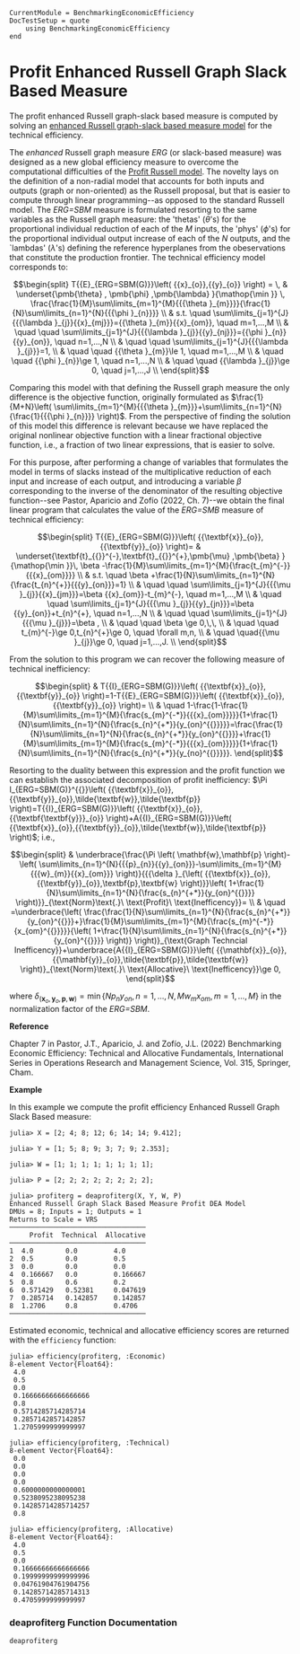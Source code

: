 ```@meta
CurrentModule = BenchmarkingEconomicEfficiency
DocTestSetup = quote
    using BenchmarkingEconomicEfficiency
end
```

# Profit Enhanced Russell Graph Slack Based Measure

The profit enhanced Russell graph-slack based measure is computed by solving an [enhanced Russell graph-slack based measure model](https://javierbarbero.github.io/DataEnvelopmentAnalysis.jl/stable/technical/enhancedrussell/) for the technical efficiency.

The *enhanced* Russell graph measure $ERG$ (or slack-based measure) was designed as a new global efficiency measure to overcome the computational difficulties of the  [Profit Russell model](@ref). The novelty lays on the definition of a non-radial model that accounts for both inputs and outputs (graph or non-oriented) as the Russell proposal, but that is easier to compute through linear programming--as opposed to the standard Russell model. The *ERG=SBM* measure is formulated resorting to the same variables as the Russell graph measure: the 'thetas' ($\theta$'s) for the proportional individual reduction of each of the $M$ inputs, the 'phys' ($\phi$'s) for the proportional individual output increase of each of the $N$ outputs, and the `lambdas' ($\lambda$'s) defining the reference hyperplanes from the obeservations that constitute the production frontier. The technical efficiency model corresponds to: 

```math
\begin{split}
	T{{E}_{ERG=SBM(G)}}\left( {{x}_{o}},{{y}_{o}} \right) = \, & \underset{\pmb{\theta} , \pmb{\phi} ,\pmb{\lambda} }{\mathop{\min }} \, \frac{\frac{1}{M}\sum\limits_{m=1}^{M}{{{\theta }_{m}}}}{\frac{1}{N}\sum\limits_{n=1}^{N}{{{\phi }_{n}}}} \\
	& s.t. \quad \sum\limits_{j=1}^{J}{{{\lambda }_{j}}{{x}_{mj}}}={{\theta }_{m}}{{x}_{om}}, \quad m=1,...,M   \\
	& \quad \quad \sum\limits_{j=1}^{J}{{{\lambda }_{j}}{{y}_{nj}}}={{\phi }_{n}}{{y}_{on}}, \quad n=1,...,N \\
	& \quad \quad \sum\limits_{j=1}^{J}{{{\lambda }_{j}}}=1, \\
	& \quad \quad {{\theta }_{m}}\le 1, \quad m=1,...,M \\
	& \quad \quad {{\phi }_{n}}\ge 1, \quad n=1,...,N   \\
	& \quad \quad {{\lambda }_{j}}\ge 0, \quad j=1,...,J  \\
\end{split}
```
 
 Comparing this model with that defining the Russell graph measure the only difference is the objective function, originally formulated as $\frac{1}{M+N}\left( \sum\limits_{m=1}^{M}{{{\theta }_{m}}}+\sum\limits_{n=1}^{N}{\frac{1}{{{\phi }_{n}}}} \right)$. From the perspective of finding the solution of this model this difference is relevant because we have replaced the original nonlinear objective function with a linear fractional objective function, i.e., a fraction of two linear expressions, that is easier to solve.

For this purpose, after performing a change of variables that formulates the model in terms of slacks instead of the multiplicative reduction of each input and increase of each output, and introducing a variable $\beta$ corresponding to the inverse of the denominator of the resulting objective function--see Pastor, Aparicio and Zofío (2022, Ch. 7)--we obtain the final linear program that calculates the value of the *ERG=SMB* measure of technical efficiency:   

```math
\begin{split}
 	 T{{E}_{ERG=SBM(G)}}\left( {{\textbf{x}}_{o}},{{\textbf{y}}_{o}} \right)= & \underset{\textbf{t}_{{}}^{-},\textbf{t}_{{}}^{+},\pmb{\mu} ,\pmb{\beta} }{\mathop{\min }}\,  \beta -\frac{1}{M}\sum\limits_{m=1}^{M}{\frac{t_{m}^{-}}{{{x}_{om}}}}   \\
 		& s.t. \quad \beta +\frac{1}{N}\sum\limits_{n=1}^{N}{\frac{t_{n}^{+}}{{{y}_{on}}}=1} \\ 
 		& \quad \quad \sum\limits_{j=1}^{J}{{{\mu }_{j}}{{x}_{jm}}}=\beta {{x}_{om}}-t_{m}^{-},  \quad m=1,...,M   \\
 		& \quad \quad \sum\limits_{j=1}^{J}{{{\mu }_{j}}{{y}_{jn}}}=\beta {{y}_{on}}+t_{n}^{+},  \quad n=1,...,N   \\
 		& \quad \quad \sum\limits_{j=1}^{J}{{{\mu }_{j}}}=\beta ,  \\
 		& \quad \quad \beta \ge 0,\,\,  \\
 		& \quad \quad t_{m}^{-}\ge 0,t_{n}^{+}\ge 0, \quad \forall m,n,  \\
 		& \quad \quad{{\mu }_{j}}\ge 0, \quad j=1,...,J.   \\
\end{split}
```

From the solution to this program we can recover the following measure of technical inefficiency: 

```math
\begin{split}
	& T{{I}_{ERG=SBM(G)}}\left( {{\textbf{x}}_{o}},{{\textbf{y}}_{o}} \right)=1-T{{E}_{ERG=SBM(G)}}\left( {{\textbf{x}}_{o}},{{\textbf{y}}_{o}} \right)=  \\ 
	& \quad 1-\frac{1-\frac{1}{M}\sum\limits_{m=1}^{M}{\frac{s_{m}^{-*}}{{{x}_{om}}}}}{1+\frac{1}{N}\sum\limits_{n=1}^{N}{\frac{s_{n}^{+*}}{y_{on}^{{}}}}}=\frac{\frac{1}{N}\sum\limits_{n=1}^{N}{\frac{s_{n}^{+*}}{y_{on}^{{}}}}+\frac{1}{M}\sum\limits_{m=1}^{M}{\frac{s_{m}^{-*}}{{{x}_{om}}}}}{1+\frac{1}{N}\sum\limits_{n=1}^{N}{\frac{s_{n}^{+*}}{y_{no}^{{}}}}}.   
\end{split}
```

Resorting to the duality between this expression and the profit function we can establish the associated decomposition of profit inefficiency:  $\Pi I_{ERG=SBM(G)}^{{}}\left( {{\textbf{x}}_{o}},{{\textbf{y}}_{o}},\tilde{\textbf{w}},\tilde{\textbf{p}} \right)=T{{I}_{ERG=SBM(G)}}\left( {{\textbf{x}}_{o}},{{\textbf{\textbf{y}}}_{o}} \right)+A{{I}_{ERG=SBM(G)}}\left( {{\textbf{x}}_{o}},{{\textbf{y}}_{o}},\tilde{\textbf{w}},\tilde{\textbf{p}} \right)$; i.e.,		   

```math
\begin{split}
& \underbrace{\frac{\Pi \left( \mathbf{w},\mathbf{p} \right)-\left( \sum\limits_{n=1}^{N}{{{p}_{n}}{{y}_{on}}}-\sum\limits_{m=1}^{M}{{{w}_{m}}{{x}_{om}}} \right)}{{{\delta }_{\left( {{\textbf{x}}_{o}},{{\textbf{y}}_{o}},\textbf{p},\textbf{w} \right)}}\left( 1+\frac{1}{N}\sum\limits_{n=1}^{N}{\frac{s_{n}^{+*}}{y_{on}^{{}}}} \right)}}_{\text{Norm}\text{.}\ \text{Profit}\ \text{Inefficency}}=  \\ 
& \quad =\underbrace{\left( \frac{\frac{1}{N}\sum\limits_{n=1}^{N}{\frac{s_{n}^{+*}}{y_{on}^{{}}}+}\frac{1}{M}\sum\limits_{m=1}^{M}{\frac{s_{m}^{-*}}{x_{om}^{{}}}}}{\left( 1+\frac{1}{N}\sum\limits_{n=1}^{N}{\frac{s_{n}^{+*}}{y_{on}^{{}}}} \right)} \right)}_{\text{Graph Techncial Inefficency}}+\underbrace{A{{I}_{ERG=SBM(G)}}\left( {{\mathbf{x}}_{o}},{{\mathbf{y}}_{o}},\tilde{\textbf{p}},\tilde{\textbf{w}} \right)}_{\text{Norm}\text{.}\ \text{Allocative}\ \text{Inefficency}}\ge 0, 
\end{split}
```

where ${{\delta }_{\left( {{\textbf{x}}_{o}},{{\textbf{y}}_{o}},\textbf{p},\textbf{w} \right)}}=\min \left\{ N{{p}_{n}}y_{on}^{{}},n=1,...,N,M{{w}_{m}}x_{om}^{{}},m=1,...,M \right\}$ in the normalization factor of the *ERG=SBM*. 

**Reference**

Chapter 7 in Pastor, J.T., Aparicio, J. and Zofío, J.L. (2022) Benchmarking Economic Efficiency: Technical and Allocative Fundamentals, International Series in Operations Research and Management Science, Vol. 315,  Springer, Cham. 

**Example**

In this example we compute the profit efficiency Enhanced Russell Graph Slack Based measure:
```jldoctest 1
julia> X = [2; 4; 8; 12; 6; 14; 14; 9.412];

julia> Y = [1; 5; 8; 9; 3; 7; 9; 2.353];

julia> W = [1; 1; 1; 1; 1; 1; 1; 1];

julia> P = [2; 2; 2; 2; 2; 2; 2; 2];

julia> profiterg = deaprofiterg(X, Y, W, P)
Enhanced Russell Graph Slack Based Measure Profit DEA Model 
DMUs = 8; Inputs = 1; Outputs = 1
Returns to Scale = VRS
──────────────────────────────────
     Profit  Technical  Allocative
──────────────────────────────────
1  4.0        0.0         4.0
2  0.5        0.0         0.5
3  0.0        0.0         0.0
4  0.166667   0.0         0.166667
5  0.8        0.6         0.2
6  0.571429   0.52381     0.047619
7  0.285714   0.142857    0.142857
8  1.2706     0.8         0.4706
──────────────────────────────────
```

Estimated economic, technical and allocative efficiency scores are returned with the `efficiency` function:
```jldoctest 1
julia> efficiency(profiterg, :Economic)
8-element Vector{Float64}:
 4.0
 0.5
 0.0
 0.16666666666666666
 0.8
 0.5714285714285714
 0.2857142857142857
 1.2705999999999997

julia> efficiency(profiterg, :Technical)
8-element Vector{Float64}:
 0.0
 0.0
 0.0
 0.0
 0.6000000000000001
 0.5238095238095238
 0.14285714285714257
 0.8

julia> efficiency(profiterg, :Allocative)
8-element Vector{Float64}:
 4.0
 0.5
 0.0
 0.16666666666666666
 0.19999999999999996
 0.04761904761904756
 0.14285714285714313
 0.4705999999999997
```


### deaprofiterg Function Documentation

```@docs
deaprofiterg
```

